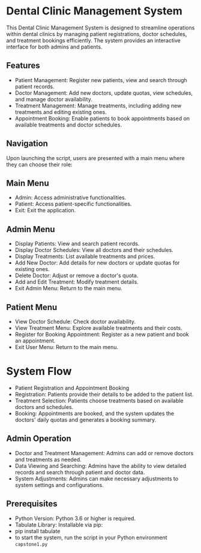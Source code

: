 # Dental Clinic Management System

This Dental Clinic Management System is designed to streamline operations within dental clinics by managing patient registrations, doctor schedules, and treatment bookings efficiently. The system provides an interactive interface for both admins and patients.

## Features

- Patient Management: Register new patients, view and search through patient records.
- Doctor Management: Add new doctors, update quotas, view schedules, and manage doctor availability.
- Treatment Management: Manage treatments, including adding new treatments and editing existing ones.
- Appointment Booking: Enable patients to book appointments based on available treatments and doctor schedules.

## Navigation

Upon launching the script, users are presented with a main menu where they can choose their role:

## Main Menu

- Admin: Access administrative functionalities.
- Patient: Access patient-specific functionalities.
- Exit: Exit the application.


## Admin Menu

- Display Patients: View and search patient records.
- Display Doctor Schedules: View all doctors and their schedules.
- Display Treatments: List available treatments and prices.
- Add New Doctor: Add details for new doctors or update quotas for existing ones.
- Delete Doctor: Adjust or remove a doctor's quota.
- Add and Edit Treatment: Modify treatment details.
- Exit Admin Menu: Return to the main menu.


## Patient Menu

- View Doctor Schedule: Check doctor availability.
- View Treatment Menu: Explore available treatments and their costs.
- Register for Booking Appointment: Register as a new patient and book an appointment.
- Exit User Menu: Return to the main menu.


# System Flow

- Patient Registration and Appointment Booking
- Registration: Patients provide their details to be added to the patient list.
- Treatment Selection: Patients choose treatments based on available doctors and schedules.
- Booking: Appointments are booked, and the system updates the doctors' daily quotas and generates a booking summary.


## Admin Operation

- Doctor and Treatment Management: Admins can add or remove doctors and treatments as needed.
- Data Viewing and Searching: Admins have the ability to view detailed records and search through patient and doctor data.
- System Adjustments: Admins can make necessary adjustments to system settings and configurations.

## Prerequisites
- Python Version: Python 3.6 or higher is required.
- Tabulate Library: Installable via pip:
- pip install tabulate
- to start the system, run the script in your Python environment `capstone1.py`

